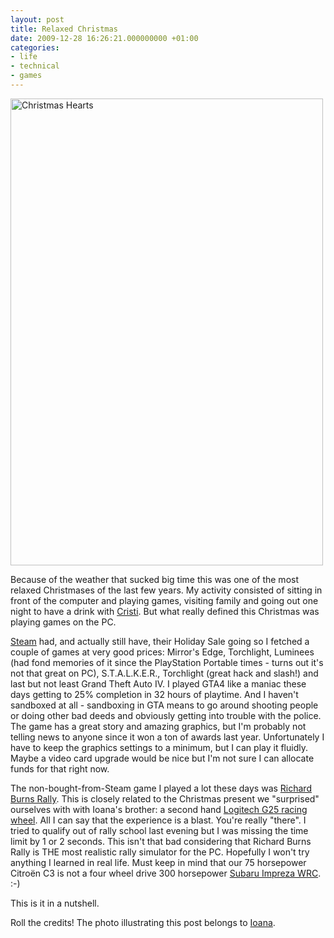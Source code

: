 ```yaml
---
layout: post
title: Relaxed Christmas
date: 2009-12-28 16:26:21.000000000 +01:00
categories:
- life
- technical
- games
---
```

<a href="http://www.flickr.com/photos/ioana/4216363251/"><img src="https://content.rusiczki.net/2009/12/hearts.jpg" alt="Christmas Hearts" width="500" height="747"/></a>

Because of the weather that sucked big time this was one of the most relaxed Christmases of the last few years. My activity consisted of sitting in front of the computer and playing games, visiting family and going out one night to have a drink with <a href="http://www.flickr.com/photos/evilboarder">Cristi</a>. But what really defined this Christmas was playing games on the PC.

<a href="http://www.steampowered.com">Steam</a> had, and actually still have, their Holiday Sale going so I fetched a couple of games at very good prices: Mirror's Edge, Torchlight, Luminees (had fond memories of it since the PlayStation Portable times - turns out it's not that great on PC), S.T.A.L.K.E.R., Torchlight (great hack and slash!) and last but not least Grand Theft Auto IV. I played GTA4 like a maniac these days getting to 25% completion in 32 hours of playtime. And I haven't sandboxed at all - sandboxing in GTA means to go around shooting people or doing other bad deeds and obviously getting into trouble with the police. The game has a great story and amazing graphics, but I'm probably not telling news to anyone since it won a ton of awards last year. Unfortunately I have to keep the graphics settings to a minimum, but I can play it fluidly. Maybe a video card upgrade would be nice but I'm not sure I can allocate funds for that right now.

The non-bought-from-Steam game I played a lot these days was <a href="http://www.richardburnsrally.com/">Richard Burns Rally</a>. This is closely related to the Christmas present we "surprised" ourselves with with Ioana's brother: a second hand <a href="http://www.logitech.com/index.cfm/gaming/wheels/devices/131&cl=gb,en">Logitech G25 racing wheel</a>. All I can say that the experience is a blast. You're really "there". I tried to qualify out of rally school last evening but I was missing the time limit by 1 or 2 seconds. This isn't that bad considering that Richard Burns Rally is THE most realistic rally simulator for the PC. Hopefully I won't try anything I learned in real life. Must keep in mind that our 75 horsepower Citroën C3 is not a four wheel drive 300 horsepower <a href="http://www.flickr.com/photos/jane_sanders/2427174301/">Subaru Impreza WRC</a>. :-)

This is it in a nutshell.

Roll the credits! The photo illustrating this post belongs to <a href="http://www.flickr.com/photos/ioana">Ioana</a>.
